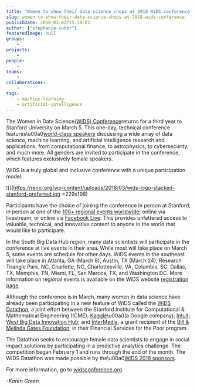 ```yaml
---
title: "Women to show their data science chops at 2018 WiDS conference"
slug: women-to-show-their-data-science-chops-at-2018-wids-conference
publishDate: 2018-03-02T15:19:01
author: ["stephanie-suber"]
featuredImage: null
groups:
    - 
projects:
    - 
people:
    - 
teams: 
    - 
collaborations:
    - 
tags:
    - machine-learning
    - artificial-intelligence
---
```

The Women in Data Science[(WiDS) Conference](<http://widsconference.org/>)returns for a third year to Stanford University on March 5. This one-day, technical conference features\u00a0[world-class speakers](<http://www.widsconference.org/speakers.html>) discussing a wide array of data science, machine learning, and artificial intelligence research and applications, from computational finance, to astrophysics, to cybersecurity, and much more. All genders are invited to participate in the conference, which features exclusively female speakers. 

WiDS is a truly global and inclusive conference with a unique participation model. 

![](<https://renci.org/wp-content/uploads/2018/03/wids-logo-stacked-stanford-preferred.jpg> =229x198)

Participants have the choice of joining the conference in person at Stanford; in person at one of the [100+ regional events worldwide](<http://www.widsconference.org/register.html>); online via livestream; or online via [Facebook Live](<http://facebook.com/wids2018>). This provides unfettered access to valuable, technical, and innovative content to anyone in the world that would like to participate.

In the South Big Data Hub region, many data scientists will participate in the conference at live events in their area. While most will take place on March 5, some events are schedule for other days. WiDS events in the southeast will take place in Atlanta, GA (March 8), Austin, TX (March 24), Research Triangle Park, NC, Charlotte, NC, Charlottesville, VA, Columbia, SC, Dallas, TX, Memphis, TN, Miami, FL, San Marcos, TX, and Washington DC. More information on regional events is available on the WiDS website [registration page](<http://www.widsconference.org/register.html>).

Although the conference is in March, many women in data science have already been participating in a new feature of WiDS called the [WiDS Datathon](<http://widsconference.org/datathon.html>), a joint effort between the Stanford Institute for Computational & Mathematical Engineering (ICME); [Kaggle](<http://kaggle.com/>)\u00a0(a Google company); [Intuit;](<http://intuit.com/>) [West Big Data Innovation Hub](<http://westbigdatahub.org/>); and [InterMedia](<http://intermedia.org/>), a grant recipient of the [Bill & Melinda Gates Foundation](<http://gatesfoundation.org/>), in their Financial Services for the Poor program.

The Datathon seeks to encourage female data scientists to engage in social impact solutions by participating in a predictive analytics challenge. The competition began February 1 and runs through the end of the month. The WiDS Datathon was made possible by the\u00a0[WiDS 2018 sponsors](<http://www.widsconference.org/sponsors.html>).

For more information, go to [widsconference.org](<http://widsconference.org>).

*\-Karen Green*
